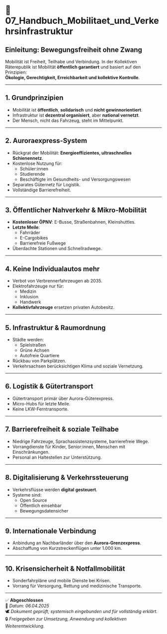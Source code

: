 # 📘 07_Handbuch_Mobilitaet_und_Verkehrsinfrastruktur

## Einleitung: Bewegungsfreiheit ohne Zwang

Mobilität ist Freiheit, Teilhabe und Verbindung. In der Kollektiven Räterepublik ist Mobilität **öffentlich garantiert** und basiert auf den Prinzipien:  
**Ökologie, Gerechtigkeit, Erreichbarkeit und kollektive Kontrolle**.

---

## 1. Grundprinzipien

- Mobilität ist **öffentlich**, **solidarisch** und **nicht gewinnorientiert**.
- Infrastruktur ist **dezentral organisiert**, aber **national vernetzt**.
- Der Mensch, nicht das Fahrzeug, steht im Mittelpunkt.

---

## 2. Auroraexpress-System

- Rückgrat der Mobilität: **Energieeffizientes, ultraschnelles Schienennetz**.
- Kostenlose Nutzung für:
  - Schüler:innen
  - Studierende
  - Beschäftigte im Gesundheits- und Versorgungswesen
- Separates Güternetz für Logistik.
- Vollständige Barrierefreiheit.

---

## 3. Öffentlicher Nahverkehr & Mikro-Mobilität

- **Kostenloser ÖPNV**: E-Busse, Straßenbahnen, Kleinshuttles.
- **Letzte Meile**:
  - Fahrräder
  - E-Cargobikes
  - Barrierefreie Fußwege
- Überdachte Stationen und Schnellradwege.

---

## 4. Keine Individualautos mehr

- Verbot von Verbrennerfahrzeugen ab 2035.
- Elektrofahrzeuge nur für:
  - Medizin
  - Inklusion
  - Handwerk
- **Kollektivfahrzeuge** ersetzen privaten Autobesitz.

---

## 5. Infrastruktur & Raumordnung

- Städte werden:
  - Spielstraßen
  - Grüne Achsen
  - Autofreie Quartiere
- Rückbau von Parkplätzen.
- Verkehrsachsen berücksichtigen Klima und soziale Vernetzung.

---

## 6. Logistik & Gütertransport

- Gütertransport primär über Aurora-Güterexpress.
- Micro-Hubs für letzte Meile.
- Keine LKW-Ferntransporte.

---

## 7. Barrierefreiheit & soziale Teilhabe

- Niedrige Fahrzeuge, Sprachassistenzsysteme, barrierefreie Wege.
- Vorrangdienste für Kinder, Senior:innen, Menschen mit Einschränkungen.
- Personal an Haltestellen zur Unterstützung.

---

## 8. Digitalisierung & Verkehrssteuerung

- Verkehrsflüsse werden **digital gesteuert**.
- Systeme sind:
  - Open Source
  - Öffentlich einsehbar
  - Bewegungsdatensicher

---

## 9. Internationale Verbindung

- Anbindung an Nachbarländer über den **Aurora-Grenzexpress**.
- Abschaffung von Kurzstreckenflügen unter 1.000 km.

---

## 10. Krisensicherheit & Notfallmobilität

- Sonderfahrpläne und mobile Dienste bei Krisen.
- Vorrang für Versorgung, Rettung und medizinische Transporte.

---

✅ **Abgeschlossen**  
📅 *Datum: 06.04.2025*  
🕊️ *Dokument geprüft, systemisch eingebunden und für vollständig erklärt.*  
🔒 *Freigegeben zur Umsetzung, Anwendung und kollektiven Weiterentwicklung.*
